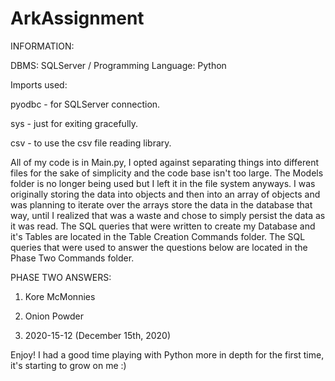# ArkAssignment

INFORMATION:

DBMS: SQLServer /
Programming Language: Python

Imports used: 

  pyodbc - for SQLServer connection.
  
  sys - just for exiting gracefully.
  
  csv - to use the csv file reading library.
  
All of my code is in Main.py, I opted against separating things into different files for the sake of simplicity and the code base isn't too large.
The Models folder is no longer being used but I left it in the file system anyways. I was originally storing the data into objects and then into an array of objects and was planning to iterate over the arrays store the data in the database that way, until I realized that was a waste and chose to simply persist the data as it was read.
The SQL queries that were written to create my Database and it's Tables are located in the Table Creation Commands folder.
The SQL queries that were used to answer the questions below are located in the Phase Two Commands folder.

PHASE TWO ANSWERS:

  1. Kore McMonnies
  
  2. Onion Powder
  
  3. 2020-15-12 (December 15th, 2020)

Enjoy! I had a good time playing with Python more in depth for the first time, it's starting to grow on me :)

